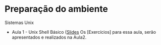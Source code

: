 # Preparação do ambiente
Sistemas Unix

* Aula 1 - Unix Shell Básico ([Slides](https://github.com/ai2-education-fiep-turma-4/01-preparacao-do-ambiente/blob/main/slides/Aula1/)
	Os [Exercícios] para essa aula, serão apresentados e realizados na Aula2.


